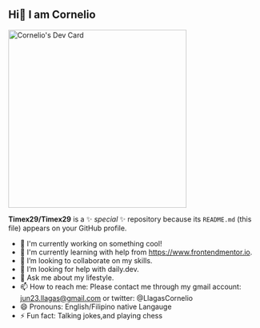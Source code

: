 ## Hi👋 I am Cornelio


<a href="https://app.daily.dev/timex29"><img src="https://api.daily.dev/devcards/v2/3xDAstONwIZcq77UsiHxP.png?type=default&r=zjg" width="356" alt="Cornelio's Dev Card"/></a>

**Timex29/Timex29** is a ✨ _special_ ✨ repository because its `README.md` (this file) appears on your GitHub profile.

- 🔭 I'm currently working on something cool!
- 🌱 I'm currently learning with help from https://www.frontendmentor.io.
- 👯 I’m looking to collaborate on my skills.
- 🤔 I’m looking for help with daily.dev.
- 💬 Ask me about my lifestyle.
- 📫 How to reach me: Please contact me through my gmail account: jun23.llagas@gmail.com or twitter: @LlagasCornelio
- 😄 Pronouns: English/Filipino native Langauge
- ⚡ Fun fact: Talking jokes,and playing chess


